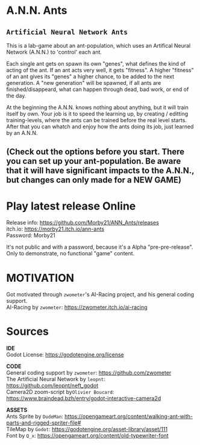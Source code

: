 # A.N.N. Ants
`Artificial Neural Network Ants` 
------------------------------------------------------  
This is a lab-game about an ant-population, which uses an Artifical Neural Network (A.N.N.) to 'control' each ant.  
  
Each single ant gets on spawn its own "genes", what defines the kind of acting of the ant. If an ant acts very  well, it gets "fitness". A higher "fitness" of an ant gives its "genes" a higher chance, to be added to the next generation. A "new generation" will be spawned, if all ants are finished/disappeard, what can happen through dead, bad work, or end of the day.  
  
At the beginning the A.N.N. knows nothing about anything, but it will train itself by own. Your job is it to speed the learning up, by creating / editting training-levels, where the ants can be trained before the real level starts. After that you can whatch and enjoy how the ants doing its job, just learned by an A.N.N.  
  
(Check out the options before you start. There you can set up your ant-population. Be aware that it will have significant impacts to the A.N.N., but changes can only made for a NEW GAME)  
------------------------------------------------------  
  
  
# Play latest release Online
Release info: https://github.com/Morby21/ANN_Ants/releases  
itch.io: https://morby21.itch.io/ann-ants  
Password: Morby21  

It's not public and with a password, because it's a Alpha "pre-pre-release".  
Only to demonstrate, no functional "game" content.  
  
  
# MOTIVATION  
Got motivated through `zwometer`'s AI-Racing project, and his general coding support.  
AI-Racing by `zwometer`: https://zwometer.itch.io/ai-racing  
  
  
# Sources
<b>IDE</b>  
Godot License: https://godotengine.org/license  
  
<b>CODE</b>  
General coding support by `zwometer`: https://github.com/zwometer  
The Artificial Neural Network by `leopnt`: https://github.com/leopnt/neft_godot  
Camera2D zoom-script by`Olivier Boucard`: https://www.braindead.bzh/entry/godot-interactive-camera2d  
  
<b>ASSETS</b>  
Ants Sprite by `DudeMan`: https://opengameart.org/content/walking-ant-with-parts-and-rigged-spriter-file#  
TileMap by `Godot`: https://godotengine.org/asset-library/asset/111  
Font by `Q_x`: https://opengameart.org/content/old-typewriter-font  
  
  
